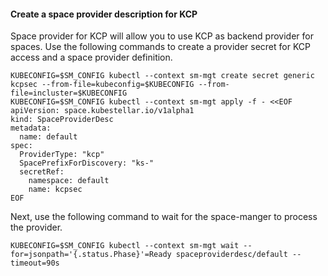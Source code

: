 <!--example1-kcp-provider-start-->

#### Create a space provider description for KCP

Space provider for KCP will allow you to use KCP as backend provider for spaces.
Use the following commands to create a provider secret for KCP access and
a space provider definition.

```shell
KUBECONFIG=$SM_CONFIG kubectl --context sm-mgt create secret generic kcpsec --from-file=kubeconfig=$KUBECONFIG --from-file=incluster=$KUBECONFIG
KUBECONFIG=$SM_CONFIG kubectl --context sm-mgt apply -f - <<EOF
apiVersion: space.kubestellar.io/v1alpha1
kind: SpaceProviderDesc
metadata:
  name: default
spec:
  ProviderType: "kcp"
  SpacePrefixForDiscovery: "ks-"
  secretRef:
    namespace: default
    name: kcpsec
EOF
```

Next, use the following command to wait for the space-manger to process the provider.

```shell
KUBECONFIG=$SM_CONFIG kubectl --context sm-mgt wait --for=jsonpath='{.status.Phase}'=Ready spaceproviderdesc/default --timeout=90s
```

<!--example1-kcp-provider-end-->
